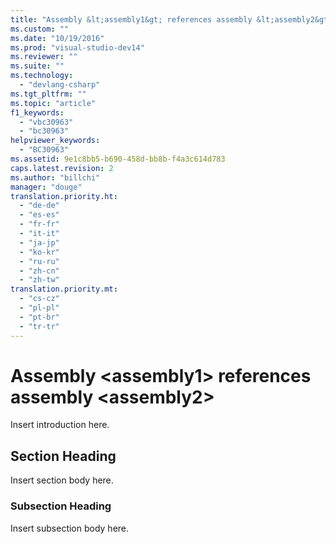```yaml
---
title: "Assembly &lt;assembly1&gt; references assembly &lt;assembly2&gt; | hehe"
ms.custom: ""
ms.date: "10/19/2016"
ms.prod: "visual-studio-dev14"
ms.reviewer: ""
ms.suite: ""
ms.technology: 
  - "devlang-csharp"
ms.tgt_pltfrm: ""
ms.topic: "article"
f1_keywords: 
  - "vbc30963"
  - "bc30963"
helpviewer_keywords: 
  - "BC30963"
ms.assetid: 9e1c8bb5-b690-458d-bb8b-f4a3c614d783
caps.latest.revision: 2
ms.author: "billchi"
manager: "douge"
translation.priority.ht: 
  - "de-de"
  - "es-es"
  - "fr-fr"
  - "it-it"
  - "ja-jp"
  - "ko-kr"
  - "ru-ru"
  - "zh-cn"
  - "zh-tw"
translation.priority.mt: 
  - "cs-cz"
  - "pl-pl"
  - "pt-br"
  - "tr-tr"
---
```

# Assembly &lt;assembly1&gt; references assembly &lt;assembly2&gt;
Insert introduction here.  
  
## Section Heading  
 Insert section body here.  
  
### Subsection Heading  
 Insert subsection body here.